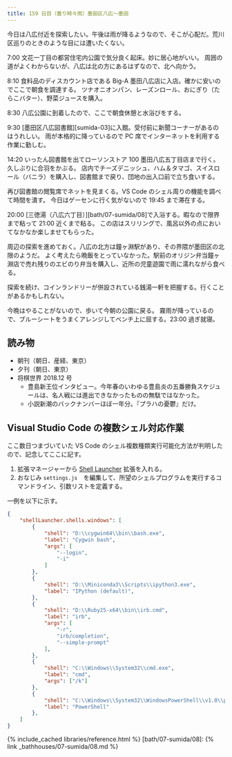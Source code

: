 ```yaml
---
title: 159 日目（曇り時々雨）墨田区八広～墨田
---
```


今日は八広付近を探索したい。午後は雨が降るようなので、そこが心配だ。荒川区巡りのときのような目には遭いたくない。

7:00 文花一丁目の都営住宅内公園で気分良く起床。妙に居心地がいい。
周囲の道がよくわからないが、八広は北の方にあるはずなので、北へ向かう。

8:10 食料品のディスカウント店である Big-A 墨田八広店に入店。確かに安いのでここで朝食を調達する。
ツナオニオンパン、レーズンロール、おにぎり（たらこバター）、野菜ジュースを購入。

8:30 八広公園に到着したので、ここで朝食休憩と水浴びをする。

9:30 [墨田区八広図書館][sumida-03]に入館。受付前に新聞コーナーがあるのはうれしい。
雨が本格的に降っているので PC 席でインターネットを利用する作業に勤しむ。

14:20 いったん図書館を出てローソンストア 100 墨田八広五丁目店まで行く。久しぶりに合羽をかぶる。
店内でチーズデニッシュ、ハム＆タマゴ、スイスロール（バニラ）を購入し、図書館まで戻り、団地の出入口前で立ち食いする。

再び図書館の閲覧席でネットを見まくる。VS Code のシェル周りの機能を調べて時間を潰す。
今日はゲーセンに行く気がないので 19:45 まで滞在する。

20:00 [三徳湯（八広六丁目）][bath/07-sumida/08]で入浴する。暇なので限界まで粘って 21:00 近くまで粘る。
この店はスリリングで、風呂以外の点においてなかなか楽しませてもらった。

周辺の探索を進めておく。八広の北方は鐘ヶ淵駅があり、その界隈が墨田区の北限のようだ。
よく考えたら晩飯をとっていなかった。駅前のオリジン弁当鐘ヶ淵店で売れ残りのエビのり弁当を購入し、近所の児童遊園で雨に濡れながら食べる。

探索を続け、コインランドリーが併設されている銭湯一軒を把握する。行くことがあるかもしれない。

今晩はやることがないので、歩いて今朝の公園に戻る。
霧雨が降っているので、ブルーシートをうまくアレンジしてベンチ上に屈する。23:00 過ぎ就寝。

## 読み物

* 朝刊（朝日、産経、東京）
* 夕刊（朝日、東京）
* 将棋世界 2018.12 号
  * 豊島新王位インタビュー。今年春のいわゆる豊島炎の五番勝負スケジュールは、名人戦には進出できなかったものの無駄ではなかった。
  * 小説新潮のバックナンバーほぼ一年分。『プラハの憂鬱』だけ。

## Visual Studio Code の複数シェル対応作業

ここ数日つまづいていた VS Code のシェル複数種類実行可能化方法が判明したので、記念してここに記す。

1. 拡張マネージャーから [Shell Launcher](https://github.com/Tyriar/vscode-shell-launcher) 拡張を入れる。
2. おなじみ `settings.js`　を編集して、所望のシェルプログラムを実行するコマンドライン、引数リストを定義する。

一例を以下に示す。

```json
{
    "shellLauncher.shells.windows": [
        {
            "shell": "D:\\cygwin64\\bin\\bash.exe",
            "label": "Cygwin bash",
            "args": [
                "--login",
                "-i"
            ]
        },
        {
            "shell": "D:\\Miniconda3\\Scripts\\ipython3.exe",
            "label": "IPython (default)",
        },
        {
            "shell": "D:\\Ruby25-x64\\bin\\irb.cmd",
            "label": "irb",
            "args": [
                "-r",
                "irb/completion",
                "--simple-prompt"
            ],
        },
        {
            "shell": "C:\\Windows\\System32\\cmd.exe",
            "label": "cmd",
            "args": ["/k"]
        },
        {
            "shell": "C:\\Windows\\System32\\WindowsPowerShell\\v1.0\\powershell.exe",
            "label": "PowerShell"
        },
    ]
}
```

{% include_cached libraries/reference.html %}
[bath/07-sumida/08]: {% link _bathhouses/07-sumida/08.md %}

